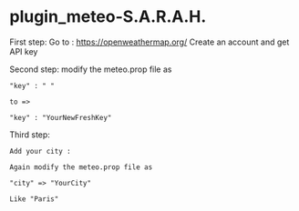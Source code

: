 # plugin_meteo-S.A.R.A.H.

First step:
    Go to : https://openweathermap.org/
    Create an account and get API key

Second step:
    modify the meteo.prop file as 

    "key" : " " 

    to =>

    "key" : "YourNewFreshKey"

Third step:

    Add your city :
    
    Again modify the meteo.prop file as
    
    "city" => "YourCity" 
    
    Like "Paris"
